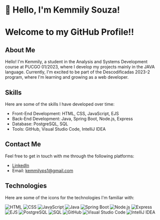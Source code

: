 
# 👋 Hello, I'm Kemmily Souza!

# Welcome to my GitHub Profile!!

## About Me
Hello! I'm Kemmily, a student in the Analysis and Systems Development course at PUCGO 01/2023, where I develop my projects mainly in the JAVA language.
Currently, I'm excited to be part of the Descodificadas 2023-2 program, where I'm learning and growing as a web developer.

## Skills
Here are some of the skills I have developed over time:

- Front-End Development: HTML, CSS, JavaScript, EJS
- Back-End Development: Java, Spring Boot, Node.js, Express
- Database: PostgreSQL, SQL
- Tools: GitHub, Visual Studio Code, IntelliJ IDEA

## Contact Me
Feel free to get in touch with me through the following platforms:
- [LinkedIn](https://www.linkedin.com/in/kemmily-souza/)
- Email: kemmilyps1@gmail.com

## Technologies
Here are some of the icons for the technologies I'm familiar with:

![HTML](https://img.shields.io/badge/-HTML-orange)
![CSS](https://img.shields.io/badge/-CSS-blue)
![JavaScript](https://img.shields.io/badge/-JavaScript-yellow)
![Java](https://img.shields.io/badge/-Java-red)
![Spring Boot](https://img.shields.io/badge/-Spring%20Boot-success)
![Node.js](https://img.shields.io/badge/-Node.js-green)
![Express](https://img.shields.io/badge/-Express-lightgrey)
![EJS](https://img.shields.io/badge/-EJS-yellowgreen)
![PostgreSQL](https://img.shields.io/badge/-PostgreSQL-blue)
![SQL](https://img.shields.io/badge/-SQL-lightgrey)
![GitHub](https://img.shields.io/badge/-GitHub-black)
![Visual Studio Code](https://img.shields.io/badge/-Visual%20Studio%20Code-blue)
![IntelliJ IDEA](https://img.shields.io/badge/-IntelliJ%20IDEA-orange)

